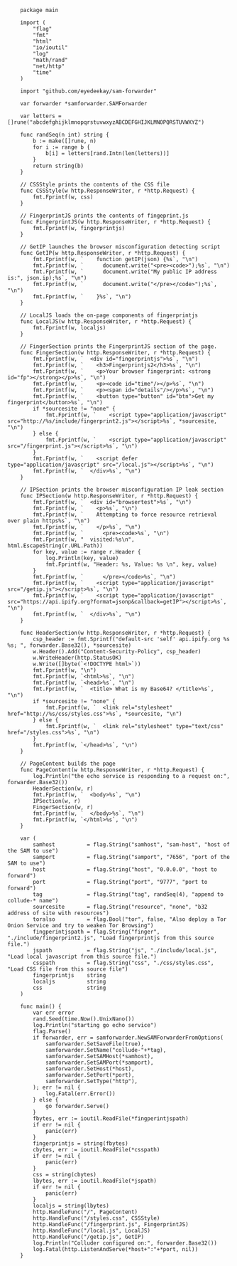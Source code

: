         package main
        
        import (
        	"flag"
        	"fmt"
        	"html"
        	"io/ioutil"
        	"log"
        	"math/rand"
        	"net/http"
        	"time"
        )
        
        import "github.com/eyedeekay/sam-forwarder"
        
        var forwarder *samforwarder.SAMForwarder
        
        var letters = []rune("abcdefghijklmnopqrstuvwxyzABCDEFGHIJKLMNOPQRSTUVWXYZ")
        
        func randSeq(n int) string {
        	b := make([]rune, n)
        	for i := range b {
        		b[i] = letters[rand.Intn(len(letters))]
        	}
        	return string(b)
        }
        
        // CSSStyle prints the contents of the CSS file
        func CSSStyle(w http.ResponseWriter, r *http.Request) {
        	fmt.Fprintf(w, css)
        }
        
        // FingerprintJS prints the contents of fingeprint.js
        func FingerprintJS(w http.ResponseWriter, r *http.Request) {
        	fmt.Fprintf(w, fingerprintjs)
        }
        
        // GetIP launches the browser misconfiguration detecting script
        func GetIP(w http.ResponseWriter, r *http.Request) {
        	fmt.Fprintf(w, `    function getIP(json) {%s`, "\n")
        	fmt.Fprintf(w, `      document.write("<pre><code>");%s`, "\n")
        	fmt.Fprintf(w, `      document.write("My public IP address is:", json.ip);%s`, "\n")
        	fmt.Fprintf(w, `      document.write("</pre></code>");%s`, "\n")
        	fmt.Fprintf(w, `    }%s`, "\n")
        }
        
        // LocalJS loads the on-page components of fingerprintjs
        func LocalJS(w http.ResponseWriter, r *http.Request) {
        	fmt.Fprintf(w, localjs)
        }
        
        // FingerSection prints the FingerprintJS section of the page.
        func FingerSection(w http.ResponseWriter, r *http.Request) {
        	fmt.Fprintf(w, `  <div id="fingerprintjs">%s`, "\n")
        	fmt.Fprintf(w, `    <h3>Fingerprintjs2</h3>%s`, "\n")
        	fmt.Fprintf(w, `    <p>Your browser fingerprint: <strong id="fp"></strong></p>%s`, "\n")
        	fmt.Fprintf(w, `    <p><code id="time"/></p>%s`, "\n")
        	fmt.Fprintf(w, `    <p><span id="details"/></p>%s`, "\n")
        	fmt.Fprintf(w, `    <button type="button" id="btn">Get my fingerprint</button>%s`, "\n")
        	if *sourcesite != "none" {
        		fmt.Fprintf(w, `    <script type="application/javascript" src="http://%s/include/fingerprint2.js"></script>%s`, *sourcesite, "\n")
        	} else {
        		fmt.Fprintf(w, `    <script type="application/javascript" src="/fingerprint.js"></script>%s`, "\n")
        	}
        	fmt.Fprintf(w, `    <script defer type="application/javascript" src="/local.js"></script>%s`, "\n")
        	fmt.Fprintf(w, `  </div>%s`, "\n")
        }
        
        // IPSection prints the browser misconfiguration IP leak section
        func IPSection(w http.ResponseWriter, r *http.Request) {
        	fmt.Fprintf(w, `  <div id="browsertest">%s`, "\n")
        	fmt.Fprintf(w, `    <p>%s`, "\n")
        	fmt.Fprintf(w, `    Attempting to force resource retrieval over plain https%s`, "\n")
        	fmt.Fprintf(w, `    </p>%s`, "\n")
        	fmt.Fprintf(w, `      <pre><code>%s`, "\n")
        	fmt.Fprintf(w, "  visited:%s\n", html.EscapeString(r.URL.Path))
        	for key, value := range r.Header {
        		log.Println(key, value)
        		fmt.Fprintf(w, "Header: %s, Value: %s \n", key, value)
        	}
        	fmt.Fprintf(w, `      </pre></code>%s`, "\n")
        	fmt.Fprintf(w, `    <script type="application/javascript" src="/getip.js"></script>%s`, "\n")
        	fmt.Fprintf(w, `    <script type="application/javascript" src="https://api.ipify.org?format=jsonp&callback=getIP"></script>%s`, "\n")
        	fmt.Fprintf(w, `  </div>%s`, "\n")
        }
        
        func HeaderSection(w http.ResponseWriter, r *http.Request) {
        	csp_header := fmt.Sprintf("default-src 'self' api.ipify.org %s %s; ", forwarder.Base32(), *sourcesite)
        	w.Header().Add("Content-Security-Policy", csp_header)
        	w.WriteHeader(http.StatusOK)
        	w.Write([]byte(`<!DOCTYPE html>`))
        	fmt.Fprintf(w, "\n")
        	fmt.Fprintf(w, `<html>%s`, "\n")
        	fmt.Fprintf(w, `<head>%s`, "\n")
        	fmt.Fprintf(w, `  <title> What is my Base64? </title>%s`, "\n")
        	if *sourcesite != "none" {
        		fmt.Fprintf(w, `  <link rel="stylesheet" href="http://%s/css/styles.css">%s`, *sourcesite, "\n")
        	} else {
        		fmt.Fprintf(w, `  <link rel="stylesheet" type="text/css" href="/styles.css">%s`, "\n")
        	}
        	fmt.Fprintf(w, `</head>%s`, "\n")
        }
        
        // PageContent builds the page
        func PageContent(w http.ResponseWriter, r *http.Request) {
        	log.Println("the echo service is responding to a request on:", forwarder.Base32())
        	HeaderSection(w, r)
        	fmt.Fprintf(w, `  <body>%s`, "\n")
        	IPSection(w, r)
        	FingerSection(w, r)
        	fmt.Fprintf(w, `  </body>%s`, "\n")
        	fmt.Fprintf(w, `</html>%s`, "\n")
        }
        
        var (
        	samhost          = flag.String("samhost", "sam-host", "host of the SAM to use")
        	samport          = flag.String("samport", "7656", "port of the SAM to use")
        	host             = flag.String("host", "0.0.0.0", "host to forward")
        	port             = flag.String("port", "9777", "port to forward")
        	tag              = flag.String("tag", randSeq(4), "append to collude-* name")
        	sourcesite       = flag.String("resource", "none", "b32 address of site with resources")
        	toralso          = flag.Bool("tor", false, "Also deploy a Tor Onion Service and try to weaken Tor Browsing")
        	fingperintjspath = flag.String("finger", "./include/fingerprint2.js", "Load fingerprintjs from this source file.")
        	jspath           = flag.String("js", "./include/local.js", "Load local javascript from this source file.")
        	csspath          = flag.String("css", "./css/styles.css", "Load CSS file from this source file")
        	fingerprintjs    string
        	localjs          string
        	css              string
        )
        
        func main() {
        	var err error
        	rand.Seed(time.Now().UnixNano())
        	log.Println("starting go echo service")
        	flag.Parse()
        	if forwarder, err = samforwarder.NewSAMForwarderFromOptions(
        		samforwarder.SetSaveFile(true),
        		samforwarder.SetName("collude-"+*tag),
        		samforwarder.SetSAMHost(*samhost),
        		samforwarder.SetSAMPort(*samport),
        		samforwarder.SetHost(*host),
        		samforwarder.SetPort(*port),
        		samforwarder.SetType("http"),
        	); err != nil {
        		log.Fatal(err.Error())
        	} else {
        		go forwarder.Serve()
        	}
        	fbytes, err := ioutil.ReadFile(*fingperintjspath)
        	if err != nil {
        		panic(err)
        	}
        	fingerprintjs = string(fbytes)
        	cbytes, err := ioutil.ReadFile(*csspath)
        	if err != nil {
        		panic(err)
        	}
        	css = string(cbytes)
        	lbytes, err := ioutil.ReadFile(*jspath)
        	if err != nil {
        		panic(err)
        	}
        	localjs = string(lbytes)
        	http.HandleFunc("/", PageContent)
        	http.HandleFunc("/styles.css", CSSStyle)
        	http.HandleFunc("/fingerprint.js", FingerprintJS)
        	http.HandleFunc("/local.js", LocalJS)
        	http.HandleFunc("/getip.js", GetIP)
        	log.Println("Colluder configured on:", forwarder.Base32())
        	log.Fatal(http.ListenAndServe(*host+":"+*port, nil))
        }
        